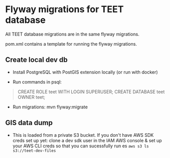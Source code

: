 # Flyway migrations for TEET database

All TEET database migrations are in the same flyway migrations.

pom.xml contains a template for running the flyway migrations.

## Create local dev db

* Install PostgreSQL with PostGIS extension locally (or run with docker)

* Run commands in psql:

> CREATE ROLE teet WITH LOGIN SUPERUSER;
> CREATE DATABASE teet OWNER teet;


* Run migrations: mvn flyway:migrate

## GIS data dump

* This is loaded from a private S3 bucket. If you don't have AWS SDK creds set up yet: clone a dev sdk user in the IAM AWS console & set up your AWS CLI creds so that you can sucessfully run es `aws s3 ls  s3://teet-dev-files` 


